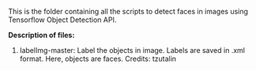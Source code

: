 This is the folder containing all the scripts to detect faces in images using Tensorflow Object Detection API.

**Description of files:**
1) labelImg-master: Label the objects in image. Labels are saved in .xml format. Here, objects are faces. Credits: tzutalin

